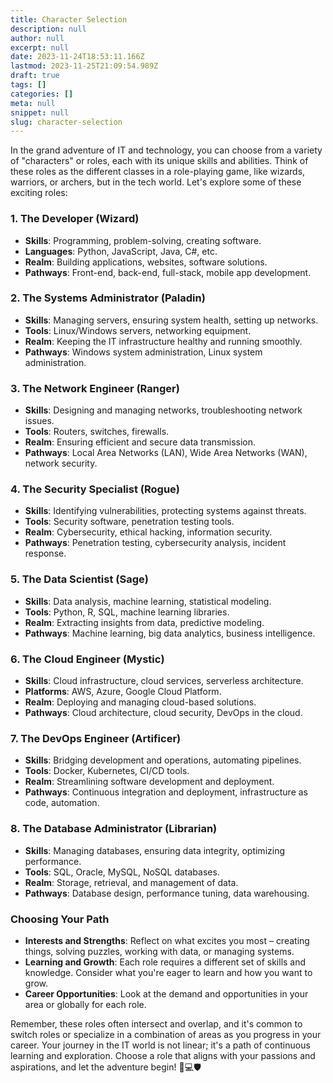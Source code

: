 ```yaml
---
title: Character Selection
description: null
author: null
excerpt: null
date: 2023-11-24T18:53:11.166Z
lastmod: 2023-11-25T21:09:54.989Z
draft: true
tags: []
categories: []
meta: null
snippet: null
slug: character-selection
---
```

In the grand adventure of IT and technology, you can choose from a variety of "characters" or roles, each with its unique skills and abilities. Think of these roles as the different classes in a role-playing game, like wizards, warriors, or archers, but in the tech world. Let's explore some of these exciting roles:

### 1. **The Developer (Wizard)**
- **Skills**: Programming, problem-solving, creating software.
- **Languages**: Python, JavaScript, Java, C#, etc.
- **Realm**: Building applications, websites, software solutions.
- **Pathways**: Front-end, back-end, full-stack, mobile app development.

### 2. **The Systems Administrator (Paladin)**
- **Skills**: Managing servers, ensuring system health, setting up networks.
- **Tools**: Linux/Windows servers, networking equipment.
- **Realm**: Keeping the IT infrastructure healthy and running smoothly.
- **Pathways**: Windows system administration, Linux system administration.

### 3. **The Network Engineer (Ranger)**
- **Skills**: Designing and managing networks, troubleshooting network issues.
- **Tools**: Routers, switches, firewalls.
- **Realm**: Ensuring efficient and secure data transmission.
- **Pathways**: Local Area Networks (LAN), Wide Area Networks (WAN), network security.

### 4. **The Security Specialist (Rogue)**
- **Skills**: Identifying vulnerabilities, protecting systems against threats.
- **Tools**: Security software, penetration testing tools.
- **Realm**: Cybersecurity, ethical hacking, information security.
- **Pathways**: Penetration testing, cybersecurity analysis, incident response.

### 5. **The Data Scientist (Sage)**
- **Skills**: Data analysis, machine learning, statistical modeling.
- **Tools**: Python, R, SQL, machine learning libraries.
- **Realm**: Extracting insights from data, predictive modeling.
- **Pathways**: Machine learning, big data analytics, business intelligence.

### 6. **The Cloud Engineer (Mystic)**
- **Skills**: Cloud infrastructure, cloud services, serverless architecture.
- **Platforms**: AWS, Azure, Google Cloud Platform.
- **Realm**: Deploying and managing cloud-based solutions.
- **Pathways**: Cloud architecture, cloud security, DevOps in the cloud.

### 7. **The DevOps Engineer (Artificer)**
- **Skills**: Bridging development and operations, automating pipelines.
- **Tools**: Docker, Kubernetes, CI/CD tools.
- **Realm**: Streamlining software development and deployment.
- **Pathways**: Continuous integration and deployment, infrastructure as code, automation.

### 8. **The Database Administrator (Librarian)**
- **Skills**: Managing databases, ensuring data integrity, optimizing performance.
- **Tools**: SQL, Oracle, MySQL, NoSQL databases.
- **Realm**: Storage, retrieval, and management of data.
- **Pathways**: Database design, performance tuning, data warehousing.

### Choosing Your Path
- **Interests and Strengths**: Reflect on what excites you most – creating things, solving puzzles, working with data, or managing systems.
- **Learning and Growth**: Each role requires a different set of skills and knowledge. Consider what you're eager to learn and how you want to grow.
- **Career Opportunities**: Look at the demand and opportunities in your area or globally for each role.

Remember, these roles often intersect and overlap, and it's common to switch roles or specialize in a combination of areas as you progress in your career. Your journey in the IT world is not linear; it's a path of continuous learning and exploration. Choose a role that aligns with your passions and aspirations, and let the adventure begin! 🌟💻🛡️